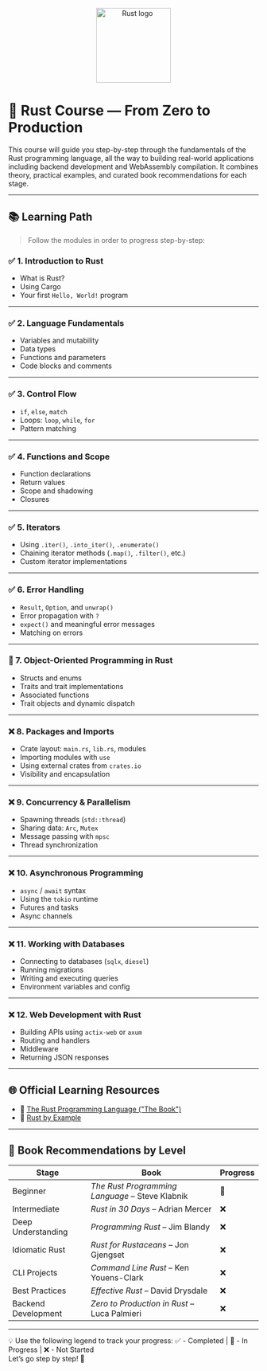 <p align="center">
  <img src="https://www.rust-lang.org/static/images/rust-logo-blk.svg" alt="Rust logo" width="150"/>
</p>

# 🦀 Rust Course — From Zero to Production

This course will guide you step-by-step through the fundamentals of the Rust programming language, all the way to building real-world applications including backend development and WebAssembly compilation. It combines theory, practical examples, and curated book recommendations for each stage.

---

## 📚 Learning Path

> Follow the modules in order to progress step-by-step:

### ✅ 1. Introduction to Rust
- What is Rust?
- Using Cargo
- Your first `Hello, World!` program

---

### ✅ 2. Language Fundamentals
- Variables and mutability
- Data types
- Functions and parameters
- Code blocks and comments

---

### ✅ 3. Control Flow
- `if`, `else`, `match`
- Loops: `loop`, `while`, `for`
- Pattern matching

---

### ✅ 4. Functions and Scope
- Function declarations
- Return values
- Scope and shadowing
- Closures

---

### ✅ 5. Iterators
- Using `.iter()`, `.into_iter()`, `.enumerate()`
- Chaining iterator methods (`.map()`, `.filter()`, etc.)
- Custom iterator implementations

---

### ✅  6. Error Handling
- `Result`, `Option`, and `unwrap()`
- Error propagation with `?`
- `expect()` and meaningful error messages
- Matching on errors

---

### 🚧 7. Object-Oriented Programming in Rust
- Structs and enums
- Traits and trait implementations
- Associated functions
- Trait objects and dynamic dispatch

---

### ❌ 8. Packages and Imports
- Crate layout: `main.rs`, `lib.rs`, modules
- Importing modules with `use`
- Using external crates from `crates.io`
- Visibility and encapsulation

---

### ❌ 9. Concurrency & Parallelism
- Spawning threads (`std::thread`)
- Sharing data: `Arc`, `Mutex`
- Message passing with `mpsc`
- Thread synchronization

---

### ❌ 10. Asynchronous Programming
- `async` / `await` syntax
- Using the `tokio` runtime
- Futures and tasks
- Async channels

---

### ❌ 11. Working with Databases
- Connecting to databases (`sqlx`, `diesel`)
- Running migrations
- Writing and executing queries
- Environment variables and config

---

### ❌ 12. Web Development with Rust
- Building APIs using `actix-web` or `axum`
- Routing and handlers
- Middleware
- Returning JSON responses

---

## 🌐 Official Learning Resources

- 📘 [The Rust Programming Language ("The Book")](https://doc.rust-lang.org/book/title-page.html)  
- 🧠 [Rust by Example](https://doc.rust-lang.org/rust-by-example/)

---

## 📖 Book Recommendations by Level

| Stage                | Book                                                                  | Progress |
|----------------------|------------------------------------------------------------------------|----------|
| Beginner             | *The Rust Programming Language* – Steve Klabnik                        | 🚧       |
| Intermediate         | *Rust in 30 Days* – Adrian Mercer                                      | ❌       |
| Deep Understanding   | *Programming Rust* – Jim Blandy                                        | ❌       |
| Idiomatic Rust       | *Rust for Rustaceans* – Jon Gjengset                                   | ❌       |
| CLI Projects         | *Command Line Rust* – Ken Youens-Clark                                 | ❌       |
| Best Practices       | *Effective Rust* – David Drysdale                                      | ❌       |
| Backend Development  | *Zero to Production in Rust* – Luca Palmieri                           | ❌       |

---

💡 Use the following legend to track your progress: ✅ - Completed | 🚧 - In Progress | ❌ - Not Started  
Let’s go step by step! 🦀
